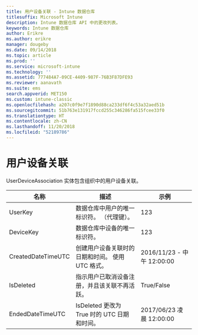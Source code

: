 ```yaml
---
title: 用户设备关联 - Intune 数据仓库
titlesuffix: Microsoft Intune
description: Intune 数据仓库 API 中的更改列表。
keywords: Intune 数据仓库
author: Erikre
ms.author: erikre
manager: dougeby
ms.date: 09/14/2018
ms.topic: article
ms.prod: ''
ms.service: microsoft-intune
ms.technology: ''
ms.assetid: 777484A7-09CE-4409-987F-76B3F87DFE93
ms.reviewer: aanavath
ms.suite: ems
search.appverid: MET150
ms.custom: intune-classic
ms.openlocfilehash: a207c0f9e7f1890d88ca233df6f4c53a32aed51b
ms.sourcegitcommit: 51b763e131917fccd255c346286fa515fcee33f0
ms.translationtype: HT
ms.contentlocale: zh-CN
ms.lasthandoff: 11/20/2018
ms.locfileid: "52189786"
---
```

# <a name="user-device-association"></a>用户设备关联

UserDeviceAssociation 实体包含组织中的用户设备关联。


|        名称        |                                           描述                                            |        示例         |
|--------------------|--------------------------------------------------------------------------------------------------|------------------------|
|      UserKey       |              数据仓库中用户的唯一标识符。 （代理键）。               |          123           |
|     DeviceKey      |                      数据仓库中设备的唯一标识符。                      |          123           |
| CreatedDateTimeUTC |           创建用户设备关联时的日期和时间。 使用 UTC 格式。           | 2016/11/23 - 中午 12:00:00 |
|     IsDeleted      | 指示用户已取消设备注册，并且该关联不再活跃。 |       True/False       |
|  EndedDateTimeUTC  |              IsDeleted 更改为 True 时的 UTC 日期和时间。               | 2017/06/23 凌晨 12:00:00 |

